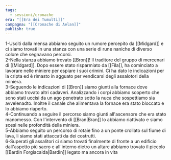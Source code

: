```yaml
---
tags:
  - sessioni/cronache
era: "[[Era dei Tumulti]]"
campagna: "[[Cronache di Aelan]]"
publish: true
---
```

1-Usciti dalla mensa abbiamo seguito un rumore percepito da [[Midgard]] e ci siamo trovati in una stanza con una serie di rune naniche di diverso colore che segnavano percorsi.  
2-Nella stanza abbiamo trovato [[Bron]]! Il traditore del gruppo di mercenari di [[Midgard]]. Dopo essere stato risparmiato da [[Fila]], ha cominciato a lavorare nelle miniere per espiare i suoi crimini. Ci ha dato le indicazioni per la cripta ed è rimasto in agguato per vendicarsi degli assalotori della miniera.  
3-Seguendo le indicazioni di [[Bron]] siamo giunti alla fornace dove abbiamo trovato altri cadaveri. Analizzando i corpi abbiamo scoperto che sono stati uccisi da un ago penetrato sotto la nuca che sospettiamo sia avvelenadto. Inoltre il canale che alimentava la fornace era stato bloccato e lo abbiamo riaperto.  
4-Continuando a seguire il percorso siamo giunti all'ascensore che era stato manomesso. Con l'intervento di [[Bran|Bran]] lo abbiamo riattivato e siamo scesi nelle profondità della miniera.  
5-Abbiamo seguito un percorso di rotaie fino a un ponte crollato sul fiume di lava, li siamo stati attaccati da dei costrutti.  
6-Superati gli assalitori ci siamo trovati finalmente di fronte a un edificio dall'aspetto più sacro e all'interno dietro un altare abbiamo trovato il piccolo [[Bardin Forgiacalda|Bardin]] legato ma ancora in vita